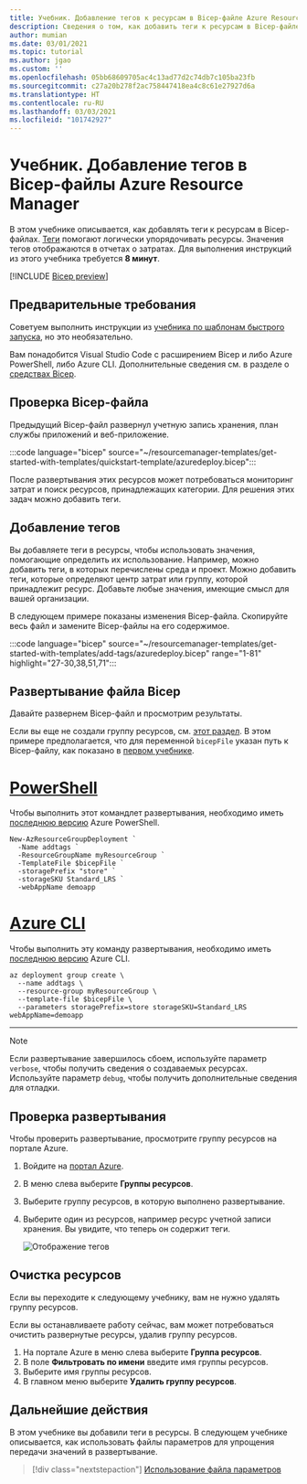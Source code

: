 ```yaml
---
title: Учебник. Добавление тегов к ресурсам в Bicep-файле Azure Resource Manager
description: Сведения о том, как добавить теги к ресурсам в Bicep-файле. Теги позволяют логически упорядочивать ресурсы.
author: mumian
ms.date: 03/01/2021
ms.topic: tutorial
ms.author: jgao
ms.custom: ''
ms.openlocfilehash: 05bb68609705ac4c13ad77d2c74db7c105ba23fb
ms.sourcegitcommit: c27a20b278f2ac758447418ea4c8c61e27927d6a
ms.translationtype: HT
ms.contentlocale: ru-RU
ms.lasthandoff: 03/03/2021
ms.locfileid: "101742927"
---
```

# <a name="tutorial-add-tags-in-azure-resource-manager-bicep-files"></a>Учебник. Добавление тегов в Bicep-файлы Azure Resource Manager

В этом учебнике описывается, как добавлять теги к ресурсам в Bicep-файлах. [Теги](../management/tag-resources.md) помогают логически упорядочивать ресурсы. Значения тегов отображаются в отчетах о затратах. Для выполнения инструкций из этого учебника требуется **8 минут**.

[!INCLUDE [Bicep preview](../../../includes/resource-manager-bicep-preview.md)]

## <a name="prerequisites"></a>Предварительные требования

Советуем выполнить инструкции из [учебника по шаблонам быстрого запуска](bicep-tutorial-quickstart-template.md), но это необязательно.

Вам понадобится Visual Studio Code с расширением Bicep и либо Azure PowerShell, либо Azure CLI. Дополнительные сведения см. в разделе о [средствах Bicep](bicep-tutorial-create-first-bicep.md#get-tools).

## <a name="review-bicep-file"></a>Проверка Bicep-файла

Предыдущий Bicep-файл развернул учетную запись хранения, план службы приложений и веб-приложение.

:::code language="bicep" source="~/resourcemanager-templates/get-started-with-templates/quickstart-template/azuredeploy.bicep":::

После развертывания этих ресурсов может потребоваться мониторинг затрат и поиск ресурсов, принадлежащих категории. Для решения этих задач можно добавить теги.

## <a name="add-tags"></a>Добавление тегов

Вы добавляете теги в ресурсы, чтобы использовать значения, помогающие определить их использование. Например, можно добавить теги, в которых перечислены среда и проект. Можно добавить теги, которые определяют центр затрат или группу, которой принадлежит ресурс. Добавьте любые значения, имеющие смысл для вашей организации.

В следующем примере показаны изменения Bicep-файла. Скопируйте весь файл и замените Bicep-файлы на его содержимое.

:::code language="bicep" source="~/resourcemanager-templates/get-started-with-templates/add-tags/azuredeploy.bicep" range="1-81" highlight="27-30,38,51,71":::

## <a name="deploy-bicep-file"></a>Развертывание файла Bicep

Давайте развернем Bicep-файл и просмотрим результаты.

Если вы еще не создали группу ресурсов, см. [этот раздел](bicep-tutorial-create-first-bicep.md#create-resource-group). В этом примере предполагается, что для переменной `bicepFile` указан путь к Bicep-файлу, как показано в [первом учебнике](bicep-tutorial-create-first-bicep.md#deploy-bicep-file).

# <a name="powershell"></a>[PowerShell](#tab/azure-powershell)

Чтобы выполнить этот командлет развертывания, необходимо иметь [последнюю версию](/powershell/azure/install-az-ps) Azure PowerShell.

```azurepowershell
New-AzResourceGroupDeployment `
  -Name addtags `
  -ResourceGroupName myResourceGroup `
  -TemplateFile $bicepFile `
  -storagePrefix "store" `
  -storageSKU Standard_LRS `
  -webAppName demoapp
```

# <a name="azure-cli"></a>[Azure CLI](#tab/azure-cli)

Чтобы выполнить эту команду развертывания, необходимо иметь [последнюю версию](/cli/azure/install-azure-cli) Azure CLI.

```azurecli
az deployment group create \
  --name addtags \
  --resource-group myResourceGroup \
  --template-file $bicepFile \
  --parameters storagePrefix=store storageSKU=Standard_LRS webAppName=demoapp
```

---

> [!NOTE]
> Если развертывание завершилось сбоем, используйте параметр `verbose`, чтобы получить сведения о создаваемых ресурсах. Используйте параметр `debug`, чтобы получить дополнительные сведения для отладки.

## <a name="verify-deployment"></a>Проверка развертывания

Чтобы проверить развертывание, просмотрите группу ресурсов на портале Azure.

1. Войдите на [портал Azure](https://portal.azure.com).
1. В меню слева выберите **Группы ресурсов**.
1. Выберите группу ресурсов, в которую выполнено развертывание.
1. Выберите один из ресурсов, например ресурс учетной записи хранения. Вы увидите, что теперь он содержит теги.

   ![Отображение тегов](./media/bicep-tutorial-add-tags/show-tags.png)

## <a name="clean-up-resources"></a>Очистка ресурсов

Если вы переходите к следующему учебнику, вам не нужно удалять группу ресурсов.

Если вы останавливаете работу сейчас, вам может потребоваться очистить развернутые ресурсы, удалив группу ресурсов.

1. На портале Azure в меню слева выберите **Группа ресурсов**.
2. В поле **Фильтровать по имени** введите имя группы ресурсов.
3. Выберите имя группы ресурсов.
4. В главном меню выберите **Удалить группу ресурсов**.

## <a name="next-steps"></a>Дальнейшие действия

В этом учебнике вы добавили теги в ресурсы. В следующем учебнике описывается, как использовать файлы параметров для упрощения передачи значений в развертывание.

> [!div class="nextstepaction"]
> [Использование файла параметров](bicep-tutorial-use-parameter-file.md)
